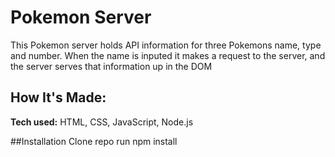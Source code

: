 # Pokemon Server

This Pokemon server holds API information for three Pokemons name, type and number. When the name is inputed it makes a request to the server, and the server serves that information up in the DOM

## How It's Made:

**Tech used:** HTML, CSS, JavaScript, Node.js


##Installation
Clone repo
run npm install
